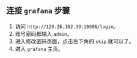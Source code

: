 ## 连接 `grafana` 步骤
1. 访问 `http://120.26.162.39:10086/login`。
2. 账号密码都输入 `admin`。
3. 进入修改密码页面，点击左下角的 `skip` 就可以了。
4. 进入 `grafana` 主页。